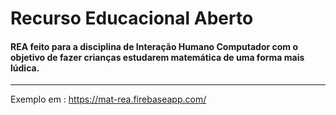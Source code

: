 # Recurso Educacional Aberto

#### REA feito para a disciplina de Interação Humano Computador com o objetivo de fazer crianças estudarem matemática de uma forma mais lúdica.
----
Exemplo em : https://mat-rea.firebaseapp.com/

